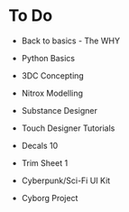 # To Do
- Back to basics - The WHY
- Python Basics
- 3DC Concepting
- Nitrox Modelling
- Substance Designer
- Touch Designer Tutorials

- Decals 10
- Trim Sheet 1
- Cyberpunk/Sci-Fi UI Kit
- Cyborg Project
